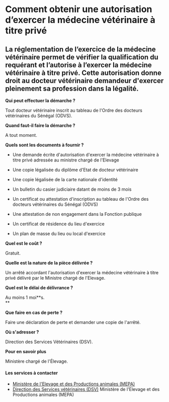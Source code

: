 # Comment obtenir une autorisation d’exercer la médecine vétérinaire à titre privé

La réglementation de l’exercice de la médecine vétérinaire permet de vérifier la qualification du requérant et l’autorise à l’exercer la médecine vétérinaire à titre privé. Cette autorisation donne droit au docteur vétérinaire demandeur d'exercer pleinement sa profession dans la légalité.
-------------------------------------------------------------------------------------------------------------------------------------------------------------------------------------------------------------------------------------------------------------------------------------------------

**Qui peut effectuer la démarche ?**

Tout docteur vétérinaire inscrit au tableau de l'Ordre des docteurs vétérinaires du Sénégal (ODVS).

**Quand faut-il faire la démarche ?**

A tout moment.

**Quels sont les documents à fournir ?**

*   Une demande écrite d'autorisation d'exercer la médecine vétérinaire à titre privé adressée au ministre chargé de l'Elevage  
    
*   Une copie légalisée du diplôme d'Etat de docteur vétérinaire  
    
*   Une copie légalisée de la carte nationale d'identité  
    
*   Un bulletin du casier judiciaire datant de moins de 3 mois  
    
*   Un certificat ou attestation d'inscription au tableau de l'Ordre des docteurs vétérinaires du Sénégal (ODVS)
*   Une attestation de non engagement dans la Fonction publique  
    
*   Un certificat de résidence du lieu d'exercice  
    
*   Un plan de masse du lieu ou local d'exercice

**Quel est le coût ?**

Gratuit.

**Quelle est la nature de la pièce délivrée ?**

Un arrêté accordant l'autorisation d'exercer la médecine vétérinaire à titre privé délivré par le Ministre chargé de l'Elevage.

**Quel est le délai de délivrance ?**

Au moins 1 moi**s.  
**

**Que faire en cas de perte ?**

Faire une déclaration de perte et demander une copie de l'arrêté.

**Où s'adresser ?**

Direction des Services Vétérinaires (DSV).  

**Pour en savoir plus**

Ministère chargé de l'Élevage.

#### Les services à contacter

*   [Ministère de l'Elevage et des Productions animales (MEPA)](../../../services/ministere-de-lelevage-et-des-productions-animales-mepa.md)
*   [Direction des Services vétérinaires (DSV)](../../../services/direction-des-services-veterinaires-dsv.md) Ministère de l'Elevage et des Productions animales (MEPA)